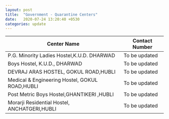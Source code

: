 ```yaml
---
layout: post
title:  "Government - Quarantine Centers"
date:   2020-07-24 13:20:40 +0530
categories: update
---
```


| Center Name  | Contact Number |
| ------------- | ------------- |
| P.G. Minority  Ladies Hostel,K.U.D.  DHARWAD | To be updated  |
| Boys Hostel, K.U.D., DHARWAD  | To be updated  |
| DEVRAJ ARAS HOSTEL, GOKUL ROAD,HUBLI  | To be updated  |
| Medical & Engineering  Hostel, GOKUL ROAD,HUBLI  | To be updated  |
| Post Metric Boys Hostel,GHANTIKERI ,HUBLI  | To be updated  |
| Morarji Residential Hostel, ANCHATGERI,HUBLI  | To be updated  |
